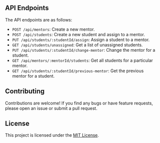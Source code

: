 
## API Endpoints

The API endpoints are as follows:

- `POST /api/mentors`: Create a new mentor.
- `POST /api/students`: Create a new student and assign to a mentor.
- `PUT /api/students/:studentId/assign`: Assign a student to a mentor.
- `GET /api/students/unassigned`: Get a list of unassigned students.
- `PUT /api/students/:studentId/change-mentor`: Change the mentor for a student.
- `GET /api/mentors/:mentorId/students`: Get all students for a particular mentor.
- `GET /api/students/:studentId/previous-mentor`: Get the previous mentor for a student.

## Contributing

Contributions are welcome! If you find any bugs or have feature requests, please open an issue or submit a pull request.

## License

This project is licensed under the [MIT License](LICENSE).
